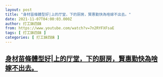 ```yaml
---
layout: post
title: "身材苗條體型好|上的厅堂，下的厨房，賢惠勤快為啥嫁不出去。"
date: 2021-11-07T04:00:03.000Z
author: 打工妹四妹
from: https://www.youtube.com/watch?v=7n2RYFXFsaE
tags: [ 打工妹四妹 ]
categories: [ 打工妹四妹 ]
---
```

<!--1636257603000-->
[身材苗條體型好|上的厅堂，下的厨房，賢惠勤快為啥嫁不出去。](https://www.youtube.com/watch?v=7n2RYFXFsaE)
------

<div>

</div>
